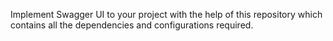 Implement Swagger UI to your project with the help of this repository which contains all the dependencies and configurations required.
